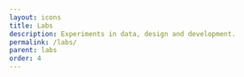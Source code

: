 ```yaml
---
layout: icons
title: Labs
description: Experiments in data, design and development.
permalink: /labs/
parent: labs
order: 4
---
```


